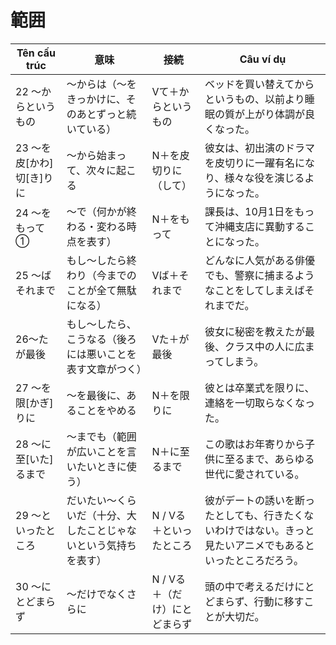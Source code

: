 # 範囲

| Tên cấu trúc | 意味 | 接続 | Câu ví dụ |
|---|---|---|---|
| 22 〜からというもの | 〜からは（〜をきっかけに、そのあとずっと続いている） | Vて＋からというもの | ベッドを買い替えてからというもの、以前より睡眠の質が上がり体調が良くなった。 |
| 23 〜を皮[かわ]切[き]りに | 〜から始まって、次々に起こる | N＋を皮切りに（して） | 彼女は、初出演のドラマを皮切りに一躍有名になり、様々な役を演じるようになった。 |
| 24 〜をもって① | 〜で（何かが終わる・変わる時点を表す） | N＋をもって | 課長は、10月1日をもって沖縄支店に異動することになった。 |
| 25 〜ばそれまで | もし〜したら終わり（今までのことが全て無駄になる） | Vば＋それまで | どんなに人気がある俳優でも、警察に捕まるようなことをしてしまえばそれまでだ。 |
| 26〜たが最後 | もし〜したら、こうなる（後ろには悪いことを表す文章がつく） | Vた＋が最後 | 彼女に秘密を教えたが最後、クラス中の人に広まってしまう。 |
| 27 〜を限[かぎ]りに | ～を最後に、あることをやめる | N＋を限りに | 彼とは卒業式を限りに、連絡を一切取らなくなった。 |
| 28 〜に至[いた]るまで | 〜までも（範囲が広いことを言いたいときに使う） | N＋に至るまで | この歌はお年寄りから子供に至るまで、あらゆる世代に愛されている。 |
| 29 〜といったところ | だいたい～くらいだ（十分、大したことじゃないという気持ちを表す） | N / Vる＋といったところ | 彼がデートの誘いを断ったとしても、行きたくないわけではない。きっと見たいアニメでもあるといったところだろう。 |
| 30 〜にとどまらず | ～だけでなくさらに | N / Vる＋（だけ）にとどまらず | 頭の中で考えるだけにとどまらず、行動に移すことが大切だ。 |